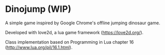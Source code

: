 # Dinojump (WIP)

A simple game inspired by Google Chrome's offline jumping dinosaur game.

Developed with love2d, a lua game framework (https://love2d.org/).

Class implementation based on Programming in Lua chapter 16 (http://www.lua.org/pil/16.1.html).
